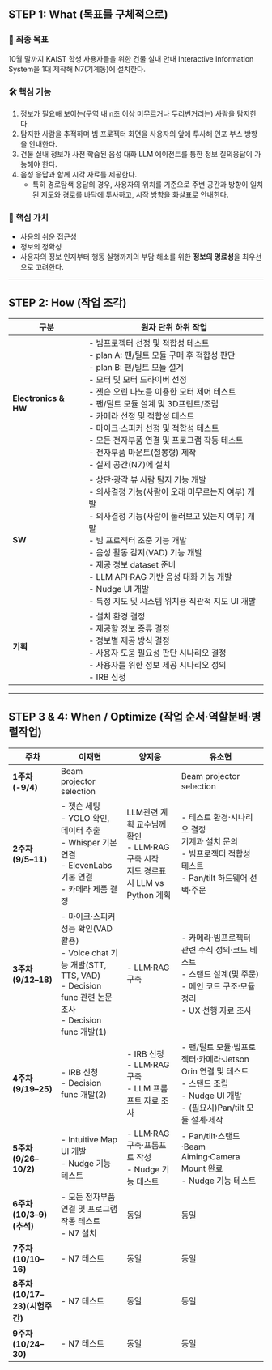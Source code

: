 ## STEP 1: What (목표를 구체적으로)

### 🎯 최종 목표
10월 말까지 KAIST 학생 사용자들을 위한 건물 실내 안내 Interactive Information System을 1대 제작해 N7(기계동)에 설치한다.

### 🛠 핵심 기능
1. 정보가 필요해 보이는(구역 내 n초 이상 머무르거나 두리번거리는) 사람을 탐지한다.  
2. 탐지한 사람을 추적하며 빔 프로젝터 화면을 사용자의 앞에 투사해 인포 부스 방향을 안내한다.  
3. 건물 실내 정보가 사전 학습된 음성 대화 LLM 에이전트를 통한 정보 질의응답이 가능해야 한다.  
4. 음성 응답과 함께 시각 자료를 제공한다.  
    - 특히 경로탐색 응답의 경우, 사용자의 위치를 기준으로 주변 공간과 방향이 일치된 지도와 경로를 바닥에 투사하고, 시작 방향을 화살표로 안내한다.

### 💎 핵심 가치
- 사용의 쉬운 접근성  
- 정보의 정확성  
- 사용자의 정보 인지부터 행동 실행까지의 부담 해소를 위한 **정보의 명료성**을 최우선으로 고려한다.

---

## STEP 2: How (작업 조각)

| 구분 | 원자 단위 하위 작업 |
| --- | --- |
| **Electronics & HW** | - 빔프로젝터 선정 및 적합성 테스트<br>- plan A: 팬/틸트 모듈 구매 후 적합성 판단<br>- plan B: 팬/틸트 모듈 설계<br>- 모터 및 모터 드라이버 선정<br>- 젯슨 오린 나노를 이용한 모터 제어 테스트<br>- 팬/틸트 모듈 설계 및 3D프린트/조립<br>- 카메라 선정 및 적합성 테스트<br>- 마이크·스피커 선정 및 적합성 테스트<br>- 모든 전자부품 연결 및 프로그램 작동 테스트<br>- 전자부품 마운트(철봉형) 제작<br>- 실제 공간(N7)에 설치 |
| **SW** | - 상단·광각 뷰 사람 탐지 기능 개발<br>- 의사결정 기능(사람이 오래 머무르는지 여부) 개발<br>- 의사결정 기능(사람이 둘러보고 있는지 여부) 개발<br>- 빔 프로젝터 조준 기능 개발<br>- 음성 활동 감지(VAD) 기능 개발<br>- 제공 정보 dataset 준비<br>- LLM API·RAG 기반 음성 대화 기능 개발<br>- Nudge UI 개발<br>- 특정 지도 및 시스템 위치용 직관적 지도 UI 개발 |
| **기획** | - 설치 환경 결정<br>- 제공할 정보 종류 결정<br>- 정보별 제공 방식 결정<br>- 사용자 도움 필요성 판단 시나리오 결정<br>- 사용자를 위한 정보 제공 시나리오 정의<br>- IRB 신청 |

---

## STEP 3 & 4: When / Optimize (작업 순서·역할분배·병렬작업)

| 주차 | 이재현 | 양지웅 | 유소현 |
| --- | --- | --- | --- |
| **1주차(-9/4)** | Beam projector selection |  | Beam projector selection |
| **2주차(9/5–11)** | - 젯슨 세팅<br>- YOLO 확인, 데이터 추출<br>- Whisper 기본 연결<br>- ElevenLabs 기본 연결<br>- 카메라 제품 결정 | LLM관련 계획 교수님께 확인<br>- LLM·RAG 구축 시작<br>지도 경로표시 LLM vs Python 계획 | - 테스트 환경·시나리오 결정<br>기계과 설치 문의<br>- 빔프로젝터 적합성 테스트<br>- Pan/tilt 하드웨어 선택·주문 |
| **3주차(9/12–18)** | - 마이크·스피커 성능 확인(VAD 활용)<br>- Voice chat 기능 개발(STT, TTS, VAD)<br>- Decision func 관련 논문 조사<br>- Decision func 개발(1) | - LLM·RAG 구축 | - 카메라·빔프로젝터 관련 수식 정의·코드 테스트<br>- 스탠드 설계(및 주문)<br>- 메인 코드 구조·모듈 정리<br>- UX 선행 자료 조사 |
| **4주차(9/19–25)** | - IRB 신청<br>- Decision func 개발(2) | - IRB 신청<br>- LLM·RAG 구축<br>- LLM 프롬프트 자료 조사 | - 팬/틸트 모듈·빔프로젝터·카메라·Jetson Orin 연결 및 테스트<br>- 스탠드 조립<br>- Nudge UI 개발<br>- (필요시)Pan/tilt 모듈 설계·제작 |
| **5주차(9/26–10/2)** | - Intuitive Map UI 개발<br>- Nudge 기능 테스트 | - LLM·RAG 구축·프롬프트 작성<br>- Nudge 기능 테스트 | - Pan/tilt·스탠드·Beam Aiming·Camera Mount 완료<br>- Nudge 기능 테스트 |
| **6주차(10/3–9)(추석)** | - 모든 전자부품 연결 및 프로그램 작동 테스트<br>- N7 설치 | 동일 | 동일 |
| **7주차(10/10–16)** | - N7 테스트 | 동일 | 동일 |
| **8주차(10/17–23)(시험주간)** | - N7 테스트 | 동일 | 동일 |
| **9주차(10/24–30)** | - N7 테스트 | 동일 | 동일 |